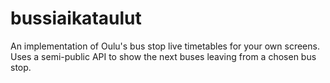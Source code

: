 # bussiaikataulut
An implementation of Oulu's bus stop live timetables for your own screens. Uses a semi-public API to show the next buses leaving from a chosen bus stop.
